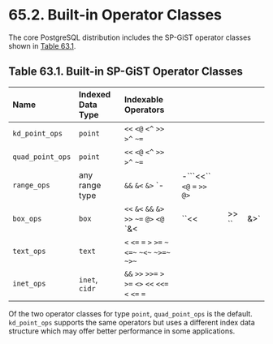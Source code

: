 # 65.2. Built-in Operator Classes

The core PostgreSQL distribution includes the SP-GiST operator classes shown in [Table 63.1](https://www.postgresql.org/docs/10/static/spgist-builtin-opclasses.html#SPGIST-BUILTIN-OPCLASSES-TABLE).

## **Table 63.1. Built-in SP-GiST Operator Classes**

| Name | Indexed Data Type | Indexable Operators |  |  |  |  |
| :--- | :--- | :--- | :--- | :--- | :--- | :--- |
| `kd_point_ops` | `point` | `<<` `<@` `<^` `>>` `>^` `~=` |  |  |  |  |
| `quad_point_ops` | `point` | `<<` `<@` `<^` `>>` `>^` `~=` |  |  |  |  |
| `range_ops` | any range type | `&&` `&<` `&>` \`- | -```<<`` `<@` `=` `>>` `@>` |  |  |  |
| `box_ops` | `box` | `<<` `&<` `&&` `&>` `>>` `~=` `@>` `<@` \`&&lt; | \`\`&lt;&lt; |  | &gt;&gt; \`\` | &&gt;\` |
| `text_ops` | `text` | `<` `<=` `=` `>` `>=` `~<=~` `~<~` `~>=~` `~>~` |  |  |  |  |
| `inet_ops` | `inet`, `cidr` | `&&` `>>` `>>=` `>` `>=` `<>` `<<` `<<=` `<` `<=` `=` |  |  |  |  |

Of the two operator classes for type `point`, `quad_point_ops` is the default. `kd_point_ops` supports the same operators but uses a different index data structure which may offer better performance in some applications.

